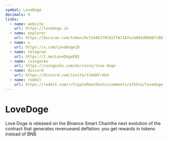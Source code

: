 ```yaml
---
symbol: LoveDoge
decimals: 9
links:
  - name: website
    url: https://lovedoge.io
  - name: explorer
    url: https://bscscan.com/token/0x7144E379C827fA71A7ecAA01d00607cBb7eB1b7A
  - name: x
    url: https://x.com/LoveDoge10
  - name: telegram
    url: https://t.me/LoveDogeEN1
  - name: coingecko
    url: https://coingecko.com/en/coins/love-doge
  - name: discord
    url: https://discord.com/invite/ttmGKFrdb4
  - name: reddit
    url: https://reddit.com/r/CryptoMoonShots/comments/ofb5ta/lovedoge_a_bsc_gem_2nd_airdrop_in_6_days_locked/
---
```


# LoveDoge

Love Doge is released on the Binance Smart Chainthe next evolution of the contract that generates revenueand deflation: you get rewards in tokens instead of BNB
